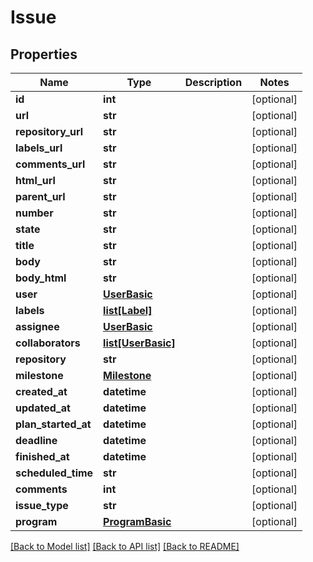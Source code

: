 # Issue

## Properties
Name | Type | Description | Notes
------------ | ------------- | ------------- | -------------
**id** | **int** |  | [optional] 
**url** | **str** |  | [optional] 
**repository_url** | **str** |  | [optional] 
**labels_url** | **str** |  | [optional] 
**comments_url** | **str** |  | [optional] 
**html_url** | **str** |  | [optional] 
**parent_url** | **str** |  | [optional] 
**number** | **str** |  | [optional] 
**state** | **str** |  | [optional] 
**title** | **str** |  | [optional] 
**body** | **str** |  | [optional] 
**body_html** | **str** |  | [optional] 
**user** | [**UserBasic**](UserBasic.md) |  | [optional] 
**labels** | [**list[Label]**](Label.md) |  | [optional] 
**assignee** | [**UserBasic**](UserBasic.md) |  | [optional] 
**collaborators** | [**list[UserBasic]**](UserBasic.md) |  | [optional] 
**repository** | **str** |  | [optional] 
**milestone** | [**Milestone**](Milestone.md) |  | [optional] 
**created_at** | **datetime** |  | [optional] 
**updated_at** | **datetime** |  | [optional] 
**plan_started_at** | **datetime** |  | [optional] 
**deadline** | **datetime** |  | [optional] 
**finished_at** | **datetime** |  | [optional] 
**scheduled_time** | **str** |  | [optional] 
**comments** | **int** |  | [optional] 
**issue_type** | **str** |  | [optional] 
**program** | [**ProgramBasic**](ProgramBasic.md) |  | [optional] 

[[Back to Model list]](../README.md#documentation-for-models) [[Back to API list]](../README.md#documentation-for-api-endpoints) [[Back to README]](../README.md)

